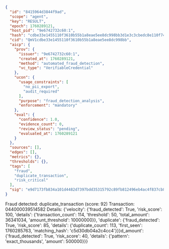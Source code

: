 ```json
{
  "id": "8415964d3844f9ad",
  "scope": "agent",
  "key": "RESULT",
  "epoch": 1760289121,
  "host_pid": "9e6742732c60:1",
  "hash": "cdbe33e1455110f3610b55b1a8eae5ee8dc998bb3d1e3c3cbedc8e110f74575d",
  "cid": "QmV1cdbe33e1455110f3610b55b1a8eae5ee8dc998bb",
  "aicp": {
    "prov": {
      "issuer": "9e6742732c60:1",
      "created_at": 1760289121,
      "method": "automated_fraud_detection",
      "vc_type": "VerifiableCredential"
    },
    "ucon": {
      "usage_constraints": [
        "no_pii_export",
        "audit_required"
      ],
      "purpose": "fraud_detection_analysis",
      "enforcement": "mandatory"
    },
    "eval": {
      "confidence": 1.0,
      "evidence_count": 0,
      "review_status": "pending",
      "evaluated_at": 1760289121
    }
  },
  "sources": [],
  "edges": [],
  "metrics": {},
  "thresholds": {},
  "tags": [
    "fraud",
    "duplicate_transaction",
    "risk_critical"
  ],
  "sig": "e9d7173fb834a101d4482d7397bdd35315792c89fb812496eb4ac4f837cb8595"
}
```

Fraud detected: duplicate_transaction (score: 92)
Transaction: 044000039514582
Details: {'velocity': {'fraud_detected': True, 'risk_score': 100, 'details': {'transaction_count': 114, 'threshold': 50, 'total_amount': 36341034, 'amount_threshold': 10000000}}, 'duplicate': {'fraud_detected': True, 'risk_score': 85, 'details': {'duplicate_count': 113, 'first_seen': 1760285763, 'matching_hash': 'c5d30db04a2c4cc4'}}}d_amount': {'fraud_detected': True, 'risk_score': 40, 'details': {'pattern': 'exact_thousands', 'amount': 500000}}}